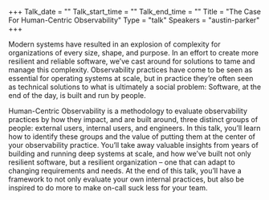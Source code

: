+++
Talk_date = ""
Talk_start_time = ""
Talk_end_time = ""
Title = "The Case For Human-Centric Observability"
Type = "talk"
Speakers = "austin-parker"
+++

Modern systems have resulted in an explosion of complexity for organizations of every size, shape, and purpose. In an effort to create more resilient and reliable software, we’ve cast around for solutions to tame and manage this complexity. Observability practices have come to be seen as essential for operating systems at scale, but in practice they’re often seen as technical solutions to what is ultimately a social problem: Software, at the end of the day, is built and run by people.

Human-Centric Observability is a methodology to evaluate observability practices by how they impact, and are built around, three distinct groups of people: external users, internal users, and engineers. In this talk, you’ll learn how to identify these groups and the value of putting them at the center of your observability practice. You’ll take away valuable insights from years of building and running deep systems at scale, and how we’ve built not only resilient software, but a resilient organization – one that can adapt to changing requirements and needs. At the end of this talk, you’ll have a framework to not only evaluate your own internal practices, but also be inspired to do more to make on-call suck less for your team.
